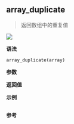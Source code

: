 ## array_duplicate

> 返回数组中的重复值

![](https://img.shields.io/badge/-Array-blue)

**语法**

`array_duplicate(array)`

**参数**

**返回值**

**示例**

```js

```

**参考**
